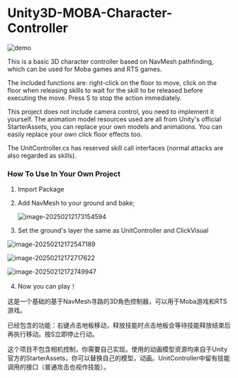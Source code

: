 # Unity3D-MOBA-Character-Controller


![demo](F:\Project\MobaCharacterController\ReadmeFiles\demo.gif)

This is a basic 3D character controller based on NavMesh pathfinding, which can be used for Moba games and RTS games.

The included functions are: right-click on the floor to move, click on the floor when releasing skills to wait for the skill to be released before executing the move. Press S to stop the action immediately.

This project does not include camera control, you need to implement it yourself. The animation model resources used are all from Unity's official StarterAssets, you can replace your own models and animations. You can easily replace your own click floor effects too.

The UnitController.cs has reserved skill call interfaces (normal attacks are also regarded as skills).

### How To Use In Your Own Project

1. Import Package

2. Add NavMesh to your ground and bake;

   ![image-20250212173154594](F:\Project\MobaCharacterController\ReadmeFiles\image-20250212173154594.png)

3. Set the ground's layer the same as  UnitController and ClickVisual

![image-20250212172547189](F:\Project\MobaCharacterController\ReadmeFiles\image-20250212172547189.png)

![image-20250212172717622](F:\Project\MobaCharacterController\ReadmeFiles\image-20250212172717622.png)

![image-20250212172749947](C:\Users\99367\AppData\Roaming\Typora\typora-user-images\image-20250212172749947.png)

4. Now you can play！

   

这是一个基础的基于NavMesh寻路的3D角色控制器，可以用于Moba游戏和RTS游戏。

已经包含的功能：右键点击地板移动，释放技能时点击地板会等待技能释放结束后再执行移动。按S立即停止行动。

这个项目不包含相机控制，你需要自己实现。使用的动画模型资源均来自于Unity官方的StarterAssets，你可以替换自己的模型，动画。UnitController中留有技能调用的接口（普通攻击也视作技能）。
